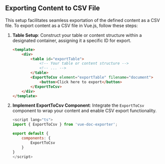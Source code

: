 ## Exporting Content to CSV File

This setup facilitates seamless exportation of the defined content as a CSV file. To export content as a CSV file in Vue.js, follow these steps:

1. **Table Setup**: Construct your table or content structure within a designated container, assigning it a specific ID for export.

    ```html
    <template>
        <div>
            <table id="exportTable">
                <!-- Your table or content structure -->
                <!-- ... -->
            </table>
            <ExportToCsv element="exportTable" filename="document">
                <button>Click here to export</button>
            </ExportToCsv>
        </div>
    </template>
    ```

2. **Implement ExportToCsv Component**: Integrate the `ExportToCsv` component to wrap your content and enable CSV export functionality.

    ```javascript
    <script lang="ts">
    import { ExportToCsv } from 'vue-doc-exporter';

    export default {
        components: {
            ExportToCsv
        }
    }
    </script>
    ```
